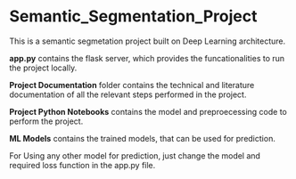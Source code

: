 # Semantic_Segmentation_Project

This is a semantic segmetation project built on Deep Learning architecture.

**app.py** contains the flask server, which provides the funcationalities to run the project locally.

**Project Documentation** folder contains the technical and literature documentation of all the relevant steps performed in the project.

**Project Python Notebooks** contains the model and preproecessing code to perform the project.

**ML Models** contains the trained models, that can be used for prediction.


For Using any other model for prediction, just change the model and required loss function in the app.py file.




